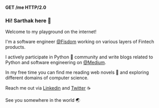 **GET /me HTTP/2.0**

### Hi! Sarthak here 👋

Welcome to my playground on the internet!

I'm a software engineer [@Fisdom](https://www.fisdom.com/) working on various layers of Fintech products.

I actively participate in Python :snake: community and write blogs related to Python and software engineering on [@Medium](https://medium.com/@ksarthak4ever).

In my free time you can find me reading web novels :book: and exploring different domains of computer science.

Reach me out via [Linkedin](https://www.linkedin.com/in/sarthak-kumar/) and [Twitter](https://twitter.com/ksarthak4ever) :coffee:

See you somewhere in the world 🌏

<!--
**ksarthak4ever/ksarthak4ever** is a ✨ _special_ ✨ repository because its `README.md` (this file) appears on your GitHub profile.

Here are some ideas to get you started:

- 🔭 I’m currently working on ...
- 🌱 I’m currently learning ...
- 👯 I’m looking to collaborate on ...
- 🤔 I’m looking for help with ...
- 💬 Ask me about ...
- 📫 How to reach me: ...
- 😄 Pronouns: ...
- ⚡ Fun fact: ...
-->
